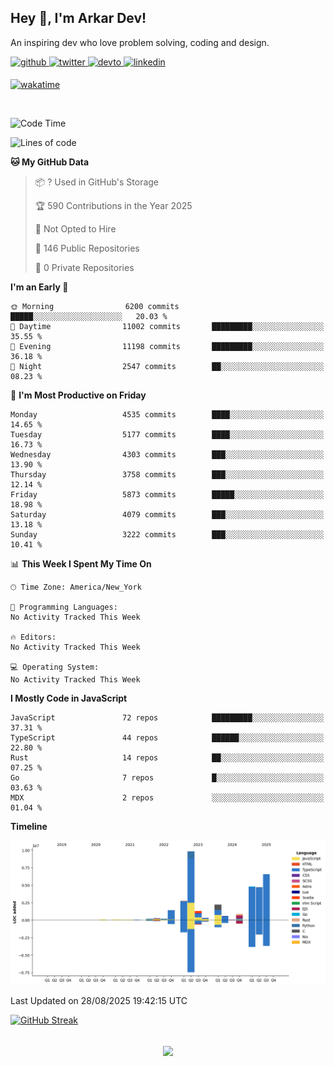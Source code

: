 ## Hey 👋, I'm Arkar Dev!  

An inspiring dev who love problem solving, coding and design.

<a href="https://github.com/Riley1101" target="_blank">
<img src=https://img.shields.io/badge/github-%2324292e.svg?&style=for-the-badge&logo=github&logoColor=white alt=github style="margin-bottom: 5px;" />
</a>
<a href="https://twitter.com/arkardev" target="_blank">
<img src=https://img.shields.io/badge/twitter-%2300acee.svg?&style=for-the-badge&logo=twitter&logoColor=white alt=twitter style="margin-bottom: 5px;" />
</a>
<a href="https://dev.to/riley1101" target="_blank">
<img src=https://img.shields.io/badge/dev.to-%2308090A.svg?&style=for-the-badge&logo=dev.to&logoColor=white alt=devto style="margin-bottom: 5px;" />
</a>
<a href="https://linkedin.com/in/arkar-kaung-myat" target="_blank">
<img src=https://img.shields.io/badge/linkedin-%231E77B5.svg?&style=for-the-badge&logo=linkedin&logoColor=white alt=linkedin style="margin-bottom: 5px;" />
</a>
  
[![wakatime](https://wakatime.com/badge/user/cf23b6e3-75f8-4c04-b0e3-273191c8d2ec.svg)](https://wakatime.com/@cf23b6e3-75f8-4c04-b0e3-273191c8d2ec)

<br/>

<!--START_SECTION:waka-->
![Code Time](http://img.shields.io/badge/Code%20Time-1%2C414%20hrs%2020%20mins-blue)

![Lines of code](https://img.shields.io/badge/From%20Hello%20World%20I%27ve%20Written-36.4%20million%20lines%20of%20code-blue)

**🐱 My GitHub Data** 

> 📦 ? Used in GitHub's Storage 
 > 
> 🏆 590 Contributions in the Year 2025
 > 
> 🚫 Not Opted to Hire
 > 
> 📜 146 Public Repositories 
 > 
> 🔑 0 Private Repositories 
 > 
**I'm an Early 🐤** 

```text
🌞 Morning                6200 commits        █████░░░░░░░░░░░░░░░░░░░░   20.03 % 
🌆 Daytime                11002 commits       █████████░░░░░░░░░░░░░░░░   35.55 % 
🌃 Evening                11198 commits       █████████░░░░░░░░░░░░░░░░   36.18 % 
🌙 Night                  2547 commits        ██░░░░░░░░░░░░░░░░░░░░░░░   08.23 % 
```
📅 **I'm Most Productive on Friday** 

```text
Monday                   4535 commits        ████░░░░░░░░░░░░░░░░░░░░░   14.65 % 
Tuesday                  5177 commits        ████░░░░░░░░░░░░░░░░░░░░░   16.73 % 
Wednesday                4303 commits        ███░░░░░░░░░░░░░░░░░░░░░░   13.90 % 
Thursday                 3758 commits        ███░░░░░░░░░░░░░░░░░░░░░░   12.14 % 
Friday                   5873 commits        █████░░░░░░░░░░░░░░░░░░░░   18.98 % 
Saturday                 4079 commits        ███░░░░░░░░░░░░░░░░░░░░░░   13.18 % 
Sunday                   3222 commits        ███░░░░░░░░░░░░░░░░░░░░░░   10.41 % 
```


📊 **This Week I Spent My Time On** 

```text
🕑︎ Time Zone: America/New_York

💬 Programming Languages: 
No Activity Tracked This Week

🔥 Editors: 
No Activity Tracked This Week

💻 Operating System: 
No Activity Tracked This Week
```

**I Mostly Code in JavaScript** 

```text
JavaScript               72 repos            █████████░░░░░░░░░░░░░░░░   37.31 % 
TypeScript               44 repos            ██████░░░░░░░░░░░░░░░░░░░   22.80 % 
Rust                     14 repos            ██░░░░░░░░░░░░░░░░░░░░░░░   07.25 % 
Go                       7 repos             █░░░░░░░░░░░░░░░░░░░░░░░░   03.63 % 
MDX                      2 repos             ░░░░░░░░░░░░░░░░░░░░░░░░░   01.04 % 
```



**Timeline**

![Lines of Code chart](https://raw.githubusercontent.com/Riley1101/Riley1101/main/assets/bar_graph.png)


 Last Updated on 28/08/2025 19:42:15 UTC
<!--END_SECTION:waka-->

[![GitHub Streak](https://streak-stats.demolab.com?user=Riley1101)](https://git.io/streak-stats)
  
<br/>  
<div align="center">
<img src="https://komarev.com/ghpvc/?username=Riley1101&&style=flat-square" align="center" />
</div>  

